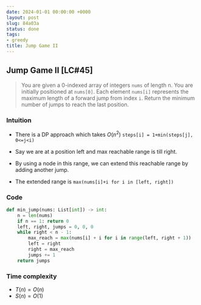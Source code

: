 ```yaml
---
date: 2024-01-01 00:00:00 +0000
layout: post
slug: 84a03a
status: done
tags:
- greedy
title: Jump Game II
---
```


## Jump Game II [LC#45]
> You are given a 0-indexed array of integers `nums` of length n. You are initially positioned at `nums[0]`. Each element `nums[i]` represents the maximum length of a forward jump from index `i`. Return the minimum number of jumps to reach the last position.

### Intuition
- There is a DP approach which takes $O(n^2)$ `steps[i] = 1+min(steps[j], 0<=j<i)`

- Say we are at a position left and max reachable range is till right.
- By using a node in this range, we can extend this reachable range by adding another jump. 
- The extended range is `max(nums[i]+i for i in [left, right])`

### Code
```python
def min_jump(nums: List[int]) -> int:
    n = len(nums)
    if n == 1: return 0
    left, right, jumps = 0, 0, 0
    while right < n - 1:
        max_reach = max(nums[i] + i for i in range(left, right + 1))
        left = right 
        right = max_reach
        jumps += 1
    return jumps
```

### Time complexity
- $T(n) = O(n)$ 
- $S(n) = O(1)$